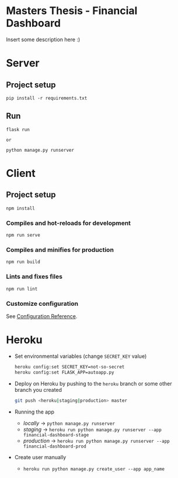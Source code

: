 # Masters Thesis - Financial Dashboard

Insert some description here :)


# Server

## Project setup

```
pip install -r requirements.txt
```

## Run
```
flask run

or

python manage.py runserver
```

# Client

## Project setup
```
npm install
```

### Compiles and hot-reloads for development
```
npm run serve
```

### Compiles and minifies for production
```
npm run build
```

### Lints and fixes files
```
npm run lint
```

### Customize configuration
See [Configuration Reference](https://cli.vuejs.org/config/).


# Heroku

* Set environmental variables (change `SECRET_KEY` value)

    ```bash
    heroku config:set SECRET_KEY=not-so-secret
    heroku config:set FLASK_APP=autoapp.py
    ```

* Deploy on Heroku by pushing to the `heroku` branch or some other branch you created

    ```bash
    git push <heroku|staging|production> master
    ```
  
* Running the app

    - *locally* -> `python manage.py runserver`
    - *staging* -> `heroku run python manage.py runserver --app financial-dashboard-stage`
    - *production* -> `heroku run python manage.py runserver --app financial-dashboard-prod`

* Create user manually
    - `heroku run python manage.py create_user --app app_name`
